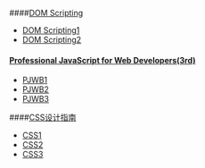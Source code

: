 ####[DOM Scripting](http://book.douban.com/subject/5436113/)
* [DOM Scripting1](https://github.com/frechei/BOOKNOTES/wiki/DOM-Scripting1)
* [DOM Scripting2](https://github.com/frechei/BOOKNOTES/wiki/DOM-Scripting2)

#### [Professional JavaScript for Web Developers(3rd)](http://book.douban.com/subject/10546125/)
* [PJWB1](https://github.com/frechei/BOOKNOTES/wiki/PJWB1)
* [PJWB2](https://github.com/frechei/BOOKNOTES/wiki/PJWB2)
* [PJWB3](https://github.com/frechei/BOOKNOTES/wiki/PJWB3)
 
####[CSS设计指南](https://book.douban.com/subject/23123255/)
* [CSS1](https://github.com/frechei/BOOKNOTES/wiki/css设计指南1)
* [CSS2](https://github.com/frechei/BOOKNOTES/wiki/css设计指南2)
* [CSS3](https://github.com/frechei/BOOKNOTES/wiki/css设计指南3)


